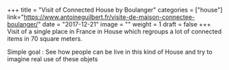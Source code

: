 ﻿+++
title = "Visit of Connected House by Boulanger"
categories = ["house"]
link="https://www.antoineguilbert.fr/visite-de-maison-connectee-boulanger/"
date = "2017-12-21"
image = ""
weight = 1
draft = false
+++
Visit of a single place in France in House which regroups a lot of connected items in 70 square meters.


Simple goal : See how people can be live in this kind of House and try to imagine real use of these objets